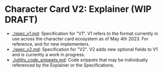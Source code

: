 # Character Card V2: Explainer (WIP DRAFT)

- [./spec_v1.md](./spec_v1.md): Specification for "V1". V1 refers to the format currently in use across the character card ecosystem as of May 4th 2023. For reference, and for new implementers.
- [./spec_v2.md](./spec_v2.md): Specification for "V2". V2 adds new optional fields to V1 and is currently a work in progress.
- [./utility_code_snippets.md](./utility_code_snippets.md): Code snippets that may be individually referenced by the Explainer or the Specifications.

